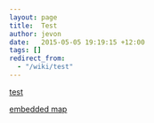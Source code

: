 ```yaml
---
layout: page
title:  Test
author: jevon
date:   2015-05-05 19:19:15 +12:00
tags: []
redirect_from:
  - "/wiki/test"
---
```


<a href="geo:0,0?q=http://code.google.com/apis/kml/documentation/KML_Samples.kml">test</a>

<a href="https://www.google.com/maps/d/u/0/embed?mid=zCMqSFSGgBHo.knyBkC-Gyr8w">embedded map</a>
